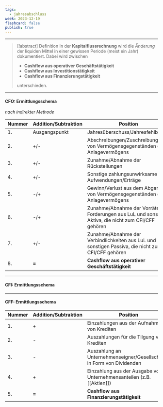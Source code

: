 ```yaml
---
tags:
  - jahresabschluss
week: 2023-12-19
flashcard: false
publish: true
---
```

***

> [!abstract] Definition 
> In der **Kapitalflussrechnung** wird die *Änderung* der liquiden Mittel in einer gewissen Periode (meist ein Jahr) dokumentiert.
> Dabei wird zwischen
> - **Cashflow aus operativer Geschäftstätigkeit**
> - **Cashflow aus Investitionstätigkeit**
> - **Cashflow aus Finanzierungstätigkeit**
> 
> unterschieden.

***
#### CFO: Ermittlungsschema
*nach indirekter Methode*

| Nummer | Addition/Subtraktion | Position                                                                                             |
| ------ | -------------------- | ---------------------------------------------------------------------------------------------------- |
| 1.     | Ausgangspunkt        | Jahresüberschuss/Jahresfehlbetrag                                                                    |
| 2.     | +/-                  | Abschreibungen/Zuschreibungen von Vermögensgegenständen des Anlagevermögens                          |
| 3.     | +/-                  | Zunahme/Abnahme der Rückstellungen                                                                   |
| 4.     | +/-                  | Sonstige zahlungsunwirksame Aufwendungen/Erträge                                                     |
| 5.     | -/+                  | Gewinn/Verlust aus dem Abgang von Vermögensgegenständen des Anlagevermögens                          |
| 6.     | -/+                  | Zunahme/Abnahme der Vorräte, Forderungen aus LuL und sonstigen Aktiva, die nicht zum CFI/CFF gehören |
| 7.     | +/-                  | Zunahme/Abnahme der Verbindlichkeiten aus LuL und sonstigen Passiva, die nicht zum CFI/CFF gehören   |
| 8.     | **=**                | **Cashflow aus operativer Geschäftstätigkeit**                                                       |

***
#### CFI: Ermittlungsschema



***
#### CFF: Ermittlungsschema

| Nummer | Addition/Subtraktion | Position                                                               |
| ------ | -------------------- | ---------------------------------------------------------------------- |
| 1.     | +                    | Einzahlungen aus der Aufnahme von Krediten                             |
| 2.     | -                    | Auszahlungen für die Tilgung von Krediten                              |
| 3.     | -                    | Auszahlung an Unternehmenseigner/Gesellschafter in Form von Dividenden |
| 4.     | +                    | Einzahlung aus der Ausgabe von Unternehmensanteilen (z.B. [[Aktien]])      |
| 5.     | **=**                | **Cashflow aus Finanzierungstätigkeit**                                | 

